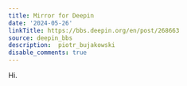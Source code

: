 ```yaml
---
title: Mirror for Deepin
date: '2024-05-26'
linkTitle: https://bbs.deepin.org/en/post/268663
source: deepin_bbs
description:  piotr_bujakowski 
disable_comments: true
---
```

Hi.
